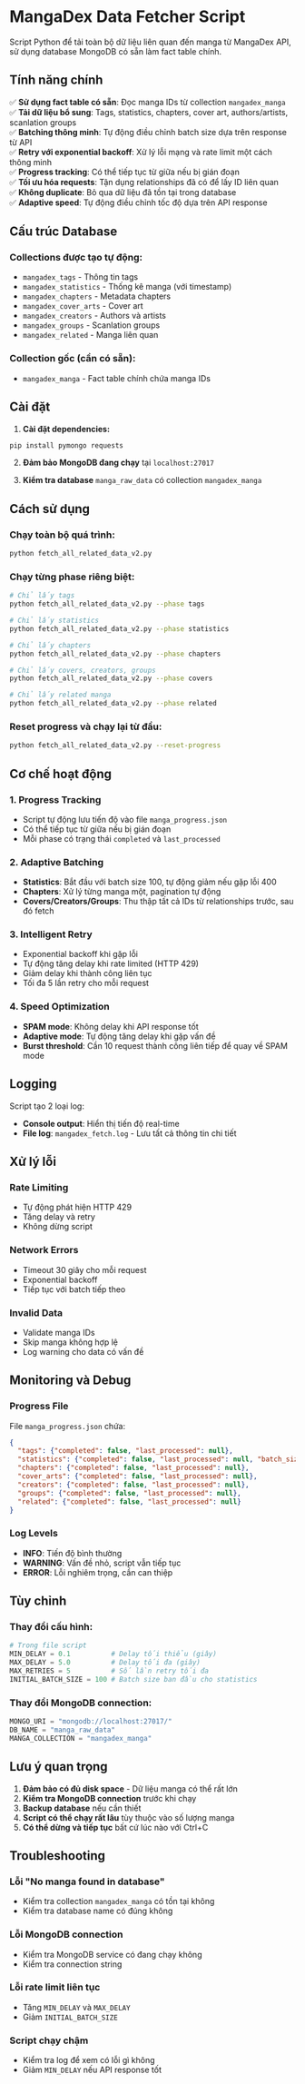 # MangaDex Data Fetcher Script

Script Python để tải toàn bộ dữ liệu liên quan đến manga từ MangaDex API, sử dụng database MongoDB có sẵn làm fact table chính.

## Tính năng chính

✅ **Sử dụng fact table có sẵn**: Đọc manga IDs từ collection `mangadex_manga`  
✅ **Tải dữ liệu bổ sung**: Tags, statistics, chapters, cover art, authors/artists, scanlation groups  
✅ **Batching thông minh**: Tự động điều chỉnh batch size dựa trên response từ API  
✅ **Retry với exponential backoff**: Xử lý lỗi mạng và rate limit một cách thông minh  
✅ **Progress tracking**: Có thể tiếp tục từ giữa nếu bị gián đoạn  
✅ **Tối ưu hóa requests**: Tận dụng relationships đã có để lấy ID liên quan  
✅ **Không duplicate**: Bỏ qua dữ liệu đã tồn tại trong database  
✅ **Adaptive speed**: Tự động điều chỉnh tốc độ dựa trên API response  

## Cấu trúc Database

### Collections được tạo tự động:
- `mangadex_tags` - Thông tin tags
- `mangadex_statistics` - Thống kê manga (với timestamp)
- `mangadex_chapters` - Metadata chapters
- `mangadex_cover_arts` - Cover art
- `mangadex_creators` - Authors và artists
- `mangadex_groups` - Scanlation groups
- `mangadex_related` - Manga liên quan

### Collection gốc (cần có sẵn):
- `mangadex_manga` - Fact table chính chứa manga IDs

## Cài đặt

1. **Cài đặt dependencies:**
```bash
pip install pymongo requests
```

2. **Đảm bảo MongoDB đang chạy** tại `localhost:27017`

3. **Kiểm tra database** `manga_raw_data` có collection `mangadex_manga`

## Cách sử dụng

### Chạy toàn bộ quá trình:
```bash
python fetch_all_related_data_v2.py
```

### Chạy từng phase riêng biệt:
```bash
# Chỉ lấy tags
python fetch_all_related_data_v2.py --phase tags

# Chỉ lấy statistics
python fetch_all_related_data_v2.py --phase statistics

# Chỉ lấy chapters
python fetch_all_related_data_v2.py --phase chapters

# Chỉ lấy covers, creators, groups
python fetch_all_related_data_v2.py --phase covers

# Chỉ lấy related manga
python fetch_all_related_data_v2.py --phase related
```

### Reset progress và chạy lại từ đầu:
```bash
python fetch_all_related_data_v2.py --reset-progress
```

## Cơ chế hoạt động

### 1. Progress Tracking
- Script tự động lưu tiến độ vào file `manga_progress.json`
- Có thể tiếp tục từ giữa nếu bị gián đoạn
- Mỗi phase có trạng thái `completed` và `last_processed`

### 2. Adaptive Batching
- **Statistics**: Bắt đầu với batch size 100, tự động giảm nếu gặp lỗi 400
- **Chapters**: Xử lý từng manga một, pagination tự động
- **Covers/Creators/Groups**: Thu thập tất cả IDs từ relationships trước, sau đó fetch

### 3. Intelligent Retry
- Exponential backoff khi gặp lỗi
- Tự động tăng delay khi rate limited (HTTP 429)
- Giảm delay khi thành công liên tục
- Tối đa 5 lần retry cho mỗi request

### 4. Speed Optimization
- **SPAM mode**: Không delay khi API response tốt
- **Adaptive mode**: Tự động tăng delay khi gặp vấn đề
- **Burst threshold**: Cần 10 request thành công liên tiếp để quay về SPAM mode

## Logging

Script tạo 2 loại log:
- **Console output**: Hiển thị tiến độ real-time
- **File log**: `mangadex_fetch.log` - Lưu tất cả thông tin chi tiết

## Xử lý lỗi

### Rate Limiting
- Tự động phát hiện HTTP 429
- Tăng delay và retry
- Không dừng script

### Network Errors
- Timeout 30 giây cho mỗi request
- Exponential backoff
- Tiếp tục với batch tiếp theo

### Invalid Data
- Validate manga IDs
- Skip manga không hợp lệ
- Log warning cho data có vấn đề

## Monitoring và Debug

### Progress File
File `manga_progress.json` chứa:
```json
{
  "tags": {"completed": false, "last_processed": null},
  "statistics": {"completed": false, "last_processed": null, "batch_size": 100},
  "chapters": {"completed": false, "last_processed": null},
  "cover_arts": {"completed": false, "last_processed": null},
  "creators": {"completed": false, "last_processed": null},
  "groups": {"completed": false, "last_processed": null},
  "related": {"completed": false, "last_processed": null}
}
```

### Log Levels
- **INFO**: Tiến độ bình thường
- **WARNING**: Vấn đề nhỏ, script vẫn tiếp tục
- **ERROR**: Lỗi nghiêm trọng, cần can thiệp

## Tùy chỉnh

### Thay đổi cấu hình:
```python
# Trong file script
MIN_DELAY = 0.1          # Delay tối thiểu (giây)
MAX_DELAY = 5.0          # Delay tối đa (giây)
MAX_RETRIES = 5          # Số lần retry tối đa
INITIAL_BATCH_SIZE = 100 # Batch size ban đầu cho statistics
```

### Thay đổi MongoDB connection:
```python
MONGO_URI = "mongodb://localhost:27017/"
DB_NAME = "manga_raw_data"
MANGA_COLLECTION = "mangadex_manga"
```

## Lưu ý quan trọng

1. **Đảm bảo có đủ disk space** - Dữ liệu manga có thể rất lớn
2. **Kiểm tra MongoDB connection** trước khi chạy
3. **Backup database** nếu cần thiết
4. **Script có thể chạy rất lâu** tùy thuộc vào số lượng manga
5. **Có thể dừng và tiếp tục** bất cứ lúc nào với Ctrl+C

## Troubleshooting

### Lỗi "No manga found in database"
- Kiểm tra collection `mangadex_manga` có tồn tại không
- Kiểm tra database name có đúng không

### Lỗi MongoDB connection
- Kiểm tra MongoDB service có đang chạy không
- Kiểm tra connection string

### Lỗi rate limit liên tục
- Tăng `MIN_DELAY` và `MAX_DELAY`
- Giảm `INITIAL_BATCH_SIZE`

### Script chạy chậm
- Kiểm tra log để xem có lỗi gì không
- Giảm `MIN_DELAY` nếu API response tốt 